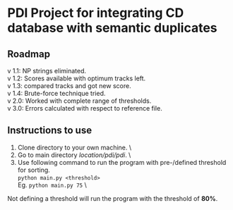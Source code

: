 # PDI Project for integrating CD database with semantic duplicates

## Roadmap

v 1.1: NP strings eliminated.\
v 1.2: Scores available with optimum tracks left.\
v 1.3: compared tracks and got new score.\
v 1.4: Brute-force technique tried.\
v 2.0: Worked with complete range of thresholds.\
v 3.0: Errors calculated with respect to reference file.

## Instructions to use
1. Clone directory to your own machine. \
2. Go to main directory _location/pdi/pdi_. \
3. Use following command to run the program with pre-/defined threshold for sorting. \
`python main.py <threshold>` \
Eg. `python main.py 75` \

Not defining a threshold will run the program with the threshold of **80%**.
